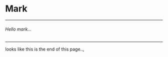 # Mark
***
###### Hello mark...
***

looks like this is the end of this page..[.](https://memesggopoop28.github.io/school_files/mark/project_neptune01/secret/)
